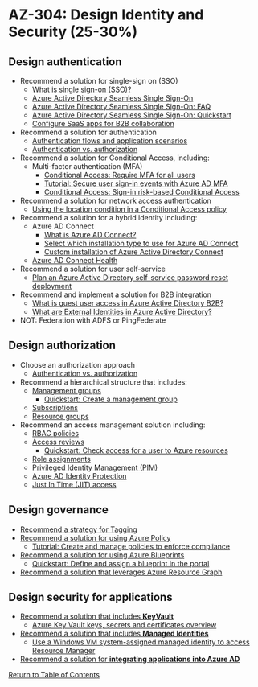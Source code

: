# AZ-304: Design Identity and Security (25-30%)

## Design authentication
- Recommend a solution for single-sign on (SSO)
  - [What is single sign-on (SSO)?](https://docs.microsoft.com/en-us/azure/active-directory/manage-apps/what-is-single-sign-on)
  - [Azure Active Directory Seamless Single Sign-On](https://docs.microsoft.com/en-us/azure/active-directory/hybrid/how-to-connect-sso)
  - [Azure Active Directory Seamless Single Sign-On: FAQ](https://docs.microsoft.com/en-us/azure/active-directory/hybrid/how-to-connect-sso-faq)
  - [Azure Active Directory Seamless Single Sign-On: Quickstart](https://docs.microsoft.com/en-us/azure/active-directory/hybrid/how-to-connect-sso-quick-start)
  - [Configure SaaS apps for B2B collaboration](https://docs.microsoft.com/en-us/azure/active-directory/external-identities/configure-saas-apps)
- Recommend a solution for authentication
  - [Authentication flows and application scenarios](https://docs.microsoft.com/en-us/azure/active-directory/develop/authentication-flows-app-scenarios)
  - [Authentication vs. authorization](https://docs.microsoft.com/en-us/azure/active-directory/develop/authentication-vs-authorization)
- Recommend a solution for Conditional Access, including:
  - Multi-factor authentication (MFA)
    - [Conditional Access: Require MFA for all users](https://docs.microsoft.com/en-us/azure/active-directory/conditional-access/howto-conditional-access-policy-all-users-mfa)
    - [Tutorial: Secure user sign-in events with Azure AD MFA](https://docs.microsoft.com/en-us/azure/active-directory/authentication/tutorial-enable-azure-mfa)
    - [Conditional Access: Sign-in risk-based Conditional Access](https://docs.microsoft.com/en-us/azure/active-directory/conditional-access/howto-conditional-access-policy-risk)
- Recommend a solution for network access authentication
  - [Using the location condition in a Conditional Access policy](https://docs.microsoft.com/en-us/azure/active-directory/conditional-access/location-condition)
- Recommend a solution for a hybrid identity including:
  - Azure AD Connect
    - [What is Azure AD Connect?](https://docs.microsoft.com/en-us/azure/active-directory/hybrid/whatis-azure-ad-connect)
    - [Select which installation type to use for Azure AD Connect](https://docs.microsoft.com/en-us/azure/active-directory/hybrid/how-to-connect-install-select-installation)
    - [Custom installation of Azure Active Directory Connect](https://docs.microsoft.com/en-us/azure/active-directory/hybrid/how-to-connect-install-custom)
  - [Azure AD Connect Health](https://docs.microsoft.com/en-us/azure/active-directory/hybrid/how-to-connect-health-operations)
- Recommend a solution for user self-service
  - [Plan an Azure Active Directory self-service password reset deployment](https://docs.microsoft.com/en-us/azure/active-directory/authentication/howto-sspr-deployment)
- Recommend and implement a solution for B2B integration
  - [What is guest user access in Azure Active Directory B2B?](https://docs.microsoft.com/en-us/azure/active-directory/external-identities/what-is-b2b)
  - [What are External Identities in Azure Active Directory?](https://docs.microsoft.com/en-us/azure/active-directory/external-identities/compare-with-b2c)
- NOT: Federation with ADFS or PingFederate

## Design authorization
- Choose an authorization approach
  - [Authentication vs. authorization](https://docs.microsoft.com/en-us/azure/active-directory/develop/authentication-vs-authorization)
- Recommend a hierarchical structure that includes:
  - [Management groups](https://docs.microsoft.com/en-us/azure/governance/management-groups/overview)
    - [Quickstart: Create a management group](https://docs.microsoft.com/en-us/azure/governance/management-groups/create-management-group-portal)
  - [Subscriptions](https://docs.microsoft.com/en-us/azure/azure-resource-manager/management/azure-subscription-service-limits)
  - [Resource groups](https://docs.microsoft.com/en-us/azure/azure-resource-manager/management/manage-resource-groups-portal)
- Recommend an access management solution including:
  - [RBAC policies](https://docs.microsoft.com/en-us/azure/role-based-access-control/overview)
  - [Access reviews](https://docs.microsoft.com/en-us/azure/active-directory/governance/access-reviews-overview)
    - [Quickstart: Check access for a user to Azure resources](https://docs.microsoft.com/en-us/azure/role-based-access-control/check-access)
  - [Role assignments](https://docs.microsoft.com/en-us/azure/role-based-access-control/role-assignments-portal)
  - [Privileged Identity Management (PIM)](https://docs.microsoft.com/en-us/azure/active-directory/privileged-identity-management/pim-configure)
  - [Azure AD Identity Protection](https://docs.microsoft.com/en-us/azure/active-directory/identity-protection/overview-identity-protection)
  - [Just In Time (JIT) access](https://docs.microsoft.com/en-us/azure/security-center/security-center-just-in-time)

## Design governance
- [Recommend a strategy for Tagging](https://docs.microsoft.com/en-us/azure/azure-resource-manager/management/tag-resources)
- [Recommend a solution for using Azure Policy](https://docs.microsoft.com/en-us/azure/governance/policy/overview)
  - [Tutorial: Create and manage policies to enforce compliance](https://docs.microsoft.com/en-us/azure/governance/policy/tutorials/create-and-manage)
- [Recommend a solution for using Azure Blueprints](https://docs.microsoft.com/en-us/azure/governance/blueprints/overview)
  - [Quickstart: Define and assign a blueprint in the portal](https://docs.microsoft.com/en-us/azure/governance/blueprints/create-blueprint-portal)
- [Recommend a solution that leverages Azure Resource Graph](https://docs.microsoft.com/en-ca/azure/governance/resource-graph/overview)

## Design security for applications
- [Recommend a solution that includes **KeyVault**](https://docs.microsoft.com/en-us/azure/key-vault/general/overview)
  - [Azure Key Vault keys, secrets and certificates overview](https://docs.microsoft.com/en-us/azure/key-vault/general/about-keys-secrets-certificates)
- [Recommend a solution that includes **Managed Identities**](https://docs.microsoft.com/en-us/azure/active-directory/managed-identities-azure-resources/overview)
  - [Use a Windows VM system-assigned managed identity to access Resource Manager](https://docs.microsoft.com/en-us/azure/active-directory/managed-identities-azure-resources/tutorial-windows-vm-access-arm)
- [Recommend a solution for **integrating applications into Azure AD**](https://docs.microsoft.com/en-us/azure/active-directory-b2c/tutorial-register-applications)

[Return to Table of Contents](README.md)